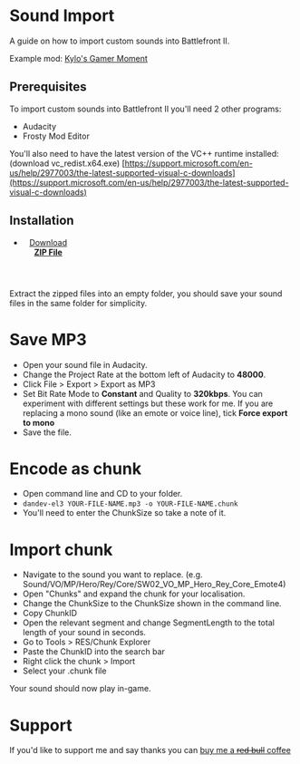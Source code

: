 # Sound Import
A guide on how to import custom sounds into Battlefront II.

Example mod: [Kylo's Gamer Moment](https://mega.nz/#!upwBCKRa!h0HnJXOe_3WipsVoJr16cx3oMmLPCG9b-BFEQ40SOc8)

## Prerequisites

To import custom sounds into Battlefront II you'll need 2 other programs:
- Audacity
- Frosty Mod Editor

You'll also need to have the latest version of the VC++ runtime installed: (download vc_redist.x64.exe)
[https://support.microsoft.com/en-us/help/2977003/the-latest-supported-visual-c-downloads](https://support.microsoft.com/en-us/help/2977003/the-latest-supported-visual-c-downloads)

## Installation
<header style="position: relative; float: none;">
  <ul>
    <li style="width: 89px; border-right: 0px;"><a href="https://github.com/DanielElam/bf2-sound-import/releases/download/1.1/dandev-el3.zip">Download <strong>ZIP File</strong></a></li>
  </ul>
</header>

Extract the zipped files into an empty folder, you should save your sound files in the same folder for simplicity.

# Save MP3
* Open your sound file in Audacity.
* Change the Project Rate at the bottom left of Audacity to **48000**.
* Click File > Export > Export as MP3
* Set Bit Rate Mode to **Constant** and Quality to **320kbps**. You can experiment with different settings but these work for me.
If you are replacing a mono sound (like an emote or voice line), tick **Force export to mono**
* Save the file.

# Encode as chunk
* Open command line and CD to your folder.
* `dandev-el3 YOUR-FILE-NAME.mp3 -o YOUR-FILE-NAME.chunk`
* You'll need to enter the ChunkSize so take a note of it.

# Import chunk
* Navigate to the sound you want to replace. (e.g. Sound/VO/MP/Hero/Rey/Core/SW02_VO_MP_Hero_Rey_Core_Emote4)
* Open "Chunks" and expand the chunk for your localisation. 
* Change the ChunkSize to the ChunkSize shown in the command line.
* Copy ChunkID
* Open the relevant segment and change SegmentLength to the total length of your sound in seconds.
* Go to Tools > RES/Chunk Explorer
* Paste the ChunkID into the search bar
* Right click the chunk > Import
* Select your .chunk file

Your sound should now play in-game.

# Support
If you'd like to support me and say thanks you can [buy me a ~~red bull~~ coffee](http://buymeacoff.ee/dandev)
